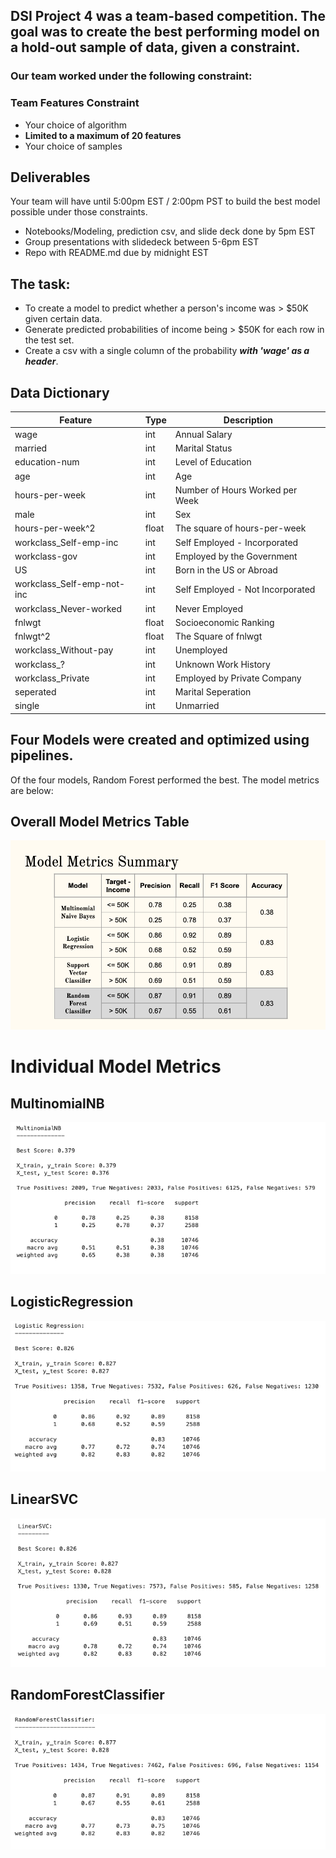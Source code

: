 ## DSI Project 4 was a team-based competition. The goal was to create the best performing model on a hold-out sample of data, given a constraint.

### Our team worked under the following constraint:

### Team Features Constraint
- Your choice of algorithm
- **Limited to a maximum of 20 features**
- Your choice of samples

## Deliverables
Your team will have until 5:00pm EST / 2:00pm PST to build the best model possible under those constraints.

- Notebooks/Modeling, prediction csv, and slide deck done by 5pm EST
- Group presentations with slidedeck between 5-6pm EST
- Repo with README.md due by midnight EST

## The task:
- To create a model to predict whether a person's income was > $50K given certain data.
- Generate predicted probabilities of income being > $50K for each row in the test set. 
- Create a csv with a single column of the probability  **_with 'wage' as a header_**. 

## Data Dictionary

|Feature|Type|Description|
|---|---|---|
|wage|int|Annual Salary|
|married|int|Marital Status|
|education-num|int|Level of Education|
|age|int|Age|
|hours-per-week|int|Number of Hours Worked per Week|
|male|int|Sex|
|hours-per-week^2|float|The square of hours-per-week|
|workclass_Self-emp-inc|int|Self Employed - Incorporated|
|workclass-gov|int|Employed by the Government|
|US|int|Born in the US or Abroad|
|workclass_Self-emp-not-inc|int|Self Employed - Not Incorporated|
|workclass_Never-worked|int|Never Employed|
|fnlwgt|float|Socioeconomic Ranking|
|fnlwgt^2|float|The Square of fnlwgt|
|workclass_Without-pay|int|Unemployed|
|workclass_?|int|Unknown Work History|
|workclass_Private|int|Employed by Private Company|
|seperated|int|Marital Seperation|
|single|int|Unmarried|
  
   
## Four Models were created and optimized using pipelines.   
  
Of the four models, Random Forest performed the best. The model metrics are below:  
  
Overall Model Metrics Table  
---------------------------  
  
![image info](./pictures/model_metrics.png)    
  
# Individual Model Metrics  
    
MultinomialNB    
-------------  
    
![image info](./pictures/baysian.png)    
    
LogisticRegression    
------------------  
    
![image info](./pictures/logistic.png)     
      
LinearSVC    
---------    
    
![image info](./pictures/linearsvc.png)    
     
RandomForestClassifier     
----------------------    
    
![image info](./pictures/random_forest.png)      
